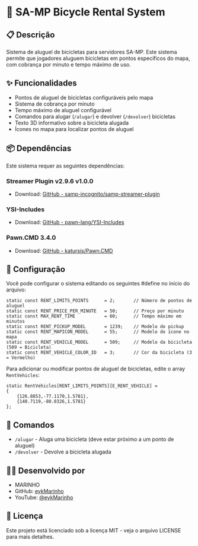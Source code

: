 # 🫧 SA-MP Bicycle Rental System

## 📋 Descrição

Sistema de aluguel de bicicletas para servidores SA-MP. Este sistema permite que jogadores aluguem bicicletas em pontos específicos do mapa, com cobrança por minuto e tempo máximo de uso.

## ✨ Funcionalidades

- Pontos de aluguel de bicicletas configuráveis pelo mapa
- Sistema de cobrança por minuto
- Tempo máximo de aluguel configurável
- Comandos para alugar (`/alugar`) e devolver (`/devolver`) bicicletas
- Texto 3D informativo sobre a bicicleta alugada
- Ícones no mapa para localizar pontos de aluguel

## 📦 Dependências

Este sistema requer as seguintes dependências:

### Streamer Plugin v2.9.6 v1.0.0
- Download: [GitHub - samp-incognito/samp-streamer-plugin](https://github.com/samp-incognito/samp-streamer-plugin/releases)

### YSI-Includes
- Download: [GitHub - pawn-lang/YSI-Includes](https://github.com/pawn-lang/YSI-Includes)

### Pawn.CMD 3.4.0
- Download: [GitHub - katursis/Pawn.CMD](https://github.com/katursis/Pawn.CMD/releases)

## 🔧 Configuração

Você pode configurar o sistema editando os seguintes #define no início do arquivo:

```pawn
static const RENT_LIMITS_POINTS      = 2;       // Número de pontos de aluguel
static const RENT_PRICE_PER_MINUTE   = 50;      // Preço por minuto
static const MAX_RENT_TIME           = 60;      // Tempo máximo em minutos
static const RENT_PICKUP_MODEL       = 1239;    // Modelo do pickup
static const RENT_MAPICON_MODEL      = 55;      // Modelo do ícone no mapa
static const RENT_VEHICLE_MODEL      = 509;     // Modelo da bicicleta (509 = Bicicleta)
static const RENT_VEHICLE_COLOR_ID   = 3;       // Cor da bicicleta (3 = Vermelho)
```

Para adicionar ou modificar pontos de aluguel de bicicletas, edite o array `RentVehicles`:

```pawn
static RentVehicles[RENT_LIMITS_POINTS][E_RENT_VEHICLE] = 
{
    {126.8853,-77.1170,1.5781},
    {140.7119,-80.0326,1.5781}
};
```

## 📝 Comandos

- `/alugar` - Aluga uma bicicleta (deve estar próximo a um ponto de aluguel)
- `/devolver` - Devolve a bicicleta alugada

## 👨‍💻 Desenvolvido por

- MARINHO
- GitHub: [eykMarinho](https://github.com/eykMarinho)
- YouTube: [@eykMarinho](https://www.youtube.com/@eykMarinho)


## 📄 Licença

Este projeto está licenciado sob a licença MIT - veja o arquivo LICENSE para mais detalhes.
